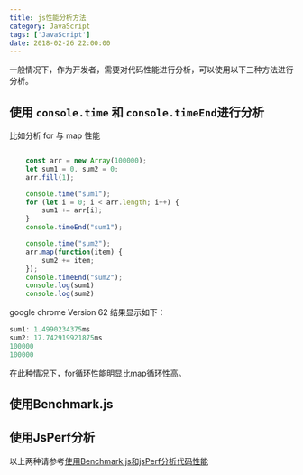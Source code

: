 ```yaml
---
title: js性能分析方法
category: JavaScript
tags: ['JavaScript']
date: 2018-02-26 22:00:00
---
```


一般情况下，作为开发者，需要对代码性能进行分析，可以使用以下三种方法进行分析。

## 使用 `console.time` 和 `console.timeEnd`进行分析
比如分析 for 与 map 性能

```javascript

    const arr = new Array(100000);
    let sum1 = 0, sum2 = 0;
    arr.fill(1);

    console.time("sum1");
    for (let i = 0; i < arr.length; i++) {
        sum1 += arr[i];
    }
    console.timeEnd("sum1");

    console.time("sum2");
    arr.map(function(item) {
        sum2 += item;
    });
    console.timeEnd("sum2");
    console.log(sum1)
    console.log(sum2)

```

google chrome Version 62 结果显示如下：
```javascript
sum1: 1.4990234375ms
sum2: 17.742919921875ms
100000
100000
```

在此种情况下，for循环性能明显比map循环性高。

## 使用Benchmark.js

## 使用JsPerf分析

以上两种请参考[使用Benchmark.js和jsPerf分析代码性能](https://segmentfault.com/a/1190000003486676)







